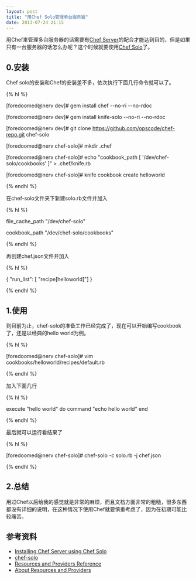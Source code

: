 ```yaml
---
layout: post
title: "用Chef Solo管理单台服务器"
date: 2013-07-24 21:15
---
```

用Chef来管理多台服务器的话需要有[Chef Server](http://wiki.opscode.com/display/chef/Chef+Server)的配合才能达到目的，但是如果只有一台服务器的话怎么办呢？这个时候就要使用[Chef Solo](http://wiki.opscode.com/display/chef/Chef+Solo)了。

## 0.安装

Chef solo的安装和Chef的安装差不多，依次执行下面几行命令就可以了。

{% hl %}

[foredoomed@nerv dev]# gem install chef --no-ri --no-rdoc
 
[foredoomed@nerv dev]# gem install knife-solo --no-ri --no-rdoc
 
[foredoomed@nerv dev]# git clone https://github.com/opscode/chef-repo.git chef-solo
 
[foredoomed@nerv chef-solo]# mkdir .chef
 
[foredoomed@nerv chef-solo]# echo "cookbook_path [ '/dev/chef-solo/cookbooks' ]" > .chef/knife.rb
 
[foredoomed@nerv chef-solo]# knife cookbook create helloworld

{% endhl %}

在chef-solo文件夹下新建solo.rb文件并加入

{% hl %}

file_cache_path "/dev/chef-solo"

cookbook_path "/dev/chef-solo/cookbooks"

{% endhl %}

再创建chef.json文件并加入

{% hl %}

{
  "run_list": [ "recipe[helloworld]"]
}

{% endhl %}

## 1.使用

到目前为止，chef-solo的准备工作已经完成了，现在可以开始编写cookbook了，还是以经典的hello world为例。

{% hl %}

[foredoomed@nerv chef-solo]# vim cookbooks/helloworld/recipes/default.rb

{% endhl %}

加入下面几行

{% hl %}

execute "hello world" do
  command "echo hello world"
end

{% endhl %}

最后就可以运行看结果了

{% hl %}

[foredoomed@nerv chef-solo]# chef-solo -c solo.rb -j chef.json

{% endhl %}

## 2.总结

用过Chef以后给我的感觉就是非常的麻烦，而且文档方面非常的粗糙，很多东西都没有详细的说明，在这种情况下使用Chef就要慎重考虑了，因为在初期可能比较痛苦。

## 参考资料

* [Installing Chef Server using Chef Solo](http://wiki.opscode.com/display/chef/Installing+Chef+Server+using+Chef+Solo)
* [chef-solo](http://docs.opscode.com/chef_solo.html)
* [Resources and Providers Reference](http://docs.opscode.com/chef/resources.html#notifications)
* [About Resources and Providers](http://docs.opscode.com/resource.html)